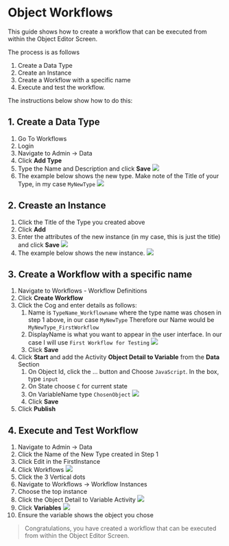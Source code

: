 # Object Workflows

This guide shows how to create a workflow that can be executed from within the Object Editor Screen.

The process is as follows
1. Create a Data Type
2. Create an Instance
3. Create a Workflow with a specific name
4. Execute and test the workflow.

The instructions below show how to do this:

## 1. Create a Data Type
1. Go To Workflows
2. Login
3. Navigate to Admin -> Data
4. Click **Add Type**
5. Type the Name and Description and click **Save**
   ![](2022-11-08-07-11-38.png)
6. The example below shows the new type. Make note of the Title of your Type, in my case ```MyNewType```
   ![](2022-11-08-07-13-03.png)

## 2. Creaste an Instance
1. Click the Title of the Type you created above
2. Click **Add**
3. Enter the attributes of the new instance (in my case, this is just the title) and click **Save**
   ![](2022-11-08-07-14-16.png)
4. The example below shows the new instance.
   ![](2022-11-08-07-15-04.png)

## 3. Create a Workflow with a specific name
1. Navigate to Workflows - Workflow Definitions
2. Click **Create Workflow**
3. Click the Cog and enter details as follows:
   1. Name is ```TypeName_Workflowname``` where the type name was chosen in step 1 above, in our case ```MyNewType``` Therefore our Name would be ```MyNewType_FirstWorkflow```
   2. DisplayName is what you want to appear in the user interface. In our case I will use ```First Workflow for Testing```
       ![](2022-11-08-07-17-57.png)
    3. Click **Save**
4. Click **Start** and add the Activity **Object Detail to Variable** from the **Data** Section
   1. On Object Id, click the ... button and Choose ```JavaScript```. In the box, type ```input```
   2. On State choose ```C``` for current state
   3. On VariableName type ```ChosenObject```
      ![](2022-11-08-07-20-14.png)
   4. Click **Save**
5. Click **Publish**

## 4. Execute and Test Workflow
1. Navigate to Admin -> Data
2. Click the Name of the New Type created in Step 1
3. Click Edit in the FirstInstance
4. Click Workflows
   ![](2022-11-08-07-21-54.png)
5. Click the 3 Vertical dots
6. Navigate to Workflows -> Workflow Instances
7. Choose the top instance
8. Click the Object Detail to Variable Activity
   ![](2022-11-08-07-23-00.png)
9. Click **Variables**
    ![](2022-11-08-07-23-39.png)
10. Ensure the variable shows the object you chose

> Congratulations, you have created a workflow that can be executed from within the Object Editor Screen.